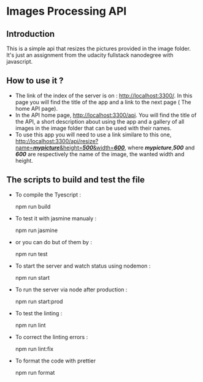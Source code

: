 # Images Processing API
## Introduction

This is a simple api that resizes the pictures provided in the image folder. It's just an assignment from the udacity fullstack nanodegree with javascript.

## How to use it ?

- The link of the index of the server is on : [http://localhost:3300/](http://localhost:3300/).
In this page you will find the title of the app and a link to the next page ( The home API page).
- In the API home page, [http://localhost:3300/api](http://localhost:3300/api). You will find the title of the API, a short description about using the app and a gallery of all  images in the image folder that can be used with their names.
- To use this app you will need to use a link similare to this one, [http://localhost:3300/api/resize?name=***mypicture***&height=***500***&width=***600***](http://localhost:3300/api/resize?name=mypicture&height=500&width=500), where ***mypicture***,***500*** and ***600*** are respectively the name of the image, the wanted width and height.

## The scripts to build and test the file 

* To compile the Tyescript :   

    npm run build

* To test it with jasmine manualy : 

    npm run jasmine

* or you can do but of them by :

    npm run test

* To start the server and watch status using nodemon :

    npm run start 

* To run the server via node after production :

    npm run start:prod

* To test the linting :

    npm run lint
    
* To correct the linting errors :

    npm run lint:fix

* To format the code with prettier 

    npm run format


